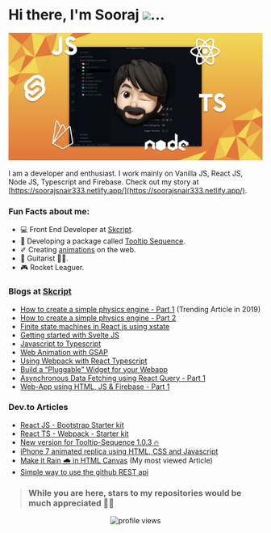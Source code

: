 # Hi there, I'm Sooraj <img src="https://media.giphy.com/media/hvRJCLFzcasrR4ia7z/giphy.gif" width="35px">...

![Me](https://github.com/SoorajSNBlaze333/SoorajSNBlaze333/blob/master/GithubCoverHD.png)

I am a developer and enthusiast. I work mainly on Vanilla JS, React JS, Node JS, Typescript and Firebase. Check out my story at [https://soorajsnair333.netlify.app/](https://soorajsnair333.netlify.app/).

### Fun Facts about me:
- 💻 Front End Developer at [Skcript](https://www.skcript.com/).
- 💬 Developing a package called [Tooltip Sequence](https://github.com/SoorajSNBlaze333/tooltip-sequence).
- ✐ Creating [animations](https://iphone-7-ios13.netlify.app/) on the web.
- 🎸 Guitarist 🤘🏻.
- 🎮 Rocket Leaguer.

### Blogs at [Skcript](https://www.skcript.com/)
- [How to create a simple physics engine - Part 1](https://www.skcript.com/svr/how-to-create-a-simple-physics-engine-part-1/) (Trending Article in 2019)
- [How to create a simple physics engine - Part 2](https://www.skcript.com/svr/how-to-create-a-simple-physics-engine-part-2/)
- [Finite state machines in React js using xstate](https://www.skcript.com/svr/finite-state-machines-in-react-js-using-xstate/)
- [Getting started with Svelte JS](https://www.skcript.com/svr/getting-started-with-svelte-js/)
- [Javascript to Typescript](https://www.skcript.com/svr/javascript-to-typescript/)
- [Web Animation with GSAP](https://www.skcript.com/svr/web-animation-with-gsap/)
- [Using Webpack with React Typescript](https://www.skcript.com/svr/using-webpack-with-react-typescript/)
- [Build a “Pluggable” Widget for your Webapp](https://www.skcript.com/svr/build-a-pluggable-widget-for-your-webapp/)
- [Asynchronous Data Fetching using React Query - Part 1](https://www.skcript.com/svr/asynchronous-data-fetching-using-reactquery-part-1-queries/)
- [Web-App using HTML, JS & Firebase - Part 1](https://www.skcript.com/svr/web-app-using-html-js-firebase-part-1/)

### Dev.to Articles
- [React JS - Bootstrap Starter kit](https://dev.to/soorajsnblaze333/react-js-bootstrap-starter-kit-3jlf)
- [React TS - Webpack - Starter kit](https://dev.to/soorajsnblaze333/react-ts-webpack-starter-1enk)
- [New version for Tooltip-Sequence 1.0.3 🔥](https://dev.to/soorajsnblaze333/new-version-for-tooltip-sequence-1-0-3-59oh)
- [iPhone 7 animated replica using HTML, CSS and Javascript](https://dev.to/soorajsnblaze333/creating-an-iphone-7-replica-on-the-web-38l1)
- [Make it Rain 🌧 in HTML Canvas](https://dev.to/soorajsnblaze333/make-it-rain-in-html-canvas-1fj0) (My most viewed Article)
- [Simple way to use the github REST api](https://dev.to/soorajsnblaze333/simple-way-to-use-the-github-api-705)

> ### While you are here, stars to my repositories would be much appreciated 🤘🏻

<p align="center">
  <img src="https://komarev.com/ghpvc/?username=ySoorajSNBlaze333&style=flat-square" alt="profile views"/>
</p>
